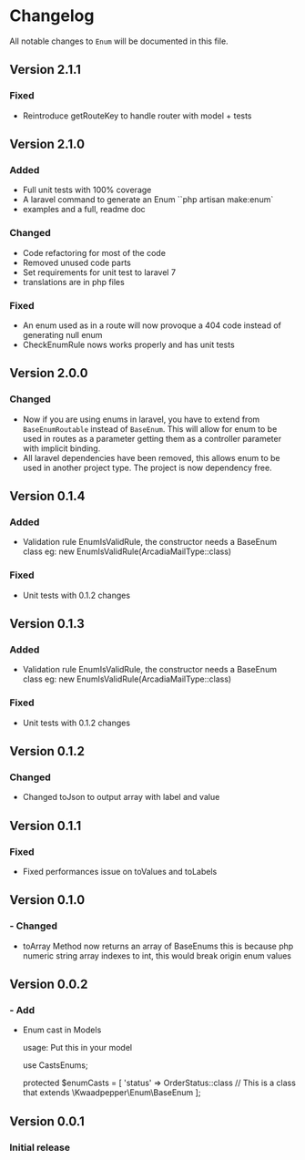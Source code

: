 # Changelog

All notable changes to `Enum` will be documented in this file.

## **Version 2.1.1**

### Fixed

- Reintroduce getRouteKey to handle router with model + tests

## **Version 2.1.0**

### Added

- Full unit tests with 100% coverage
- A laravel command to generate an Enum ``php artisan make:enum`
- examples and a full, readme doc

### Changed

- Code refactoring for most of the code
- Removed unused code parts
- Set requirements for unit test to laravel 7
- translations are in php files

### Fixed

- An enum used as in a route will now provoque a 404 code instead of generating null enum
- CheckEnumRule nows works properly and has unit tests

## **Version 2.0.0**

### Changed

- Now if you are using enums in laravel, you have to extend from `BaseEnumRoutable` instead of `BaseEnum`. This will allow for enum to be used in routes as a parameter getting them as a controller parameter with implicit binding.
- All laravel dependencies have been removed, this allows enum to be used in another project type. The project is now dependency free.

## **Version 0.1.4**

### Added

- Validation rule EnumIsValidRule, the constructor needs a BaseEnum class
  eg: new EnumIsValidRule(ArcadiaMailType::class)

### Fixed

- Unit tests with 0.1.2 changes

## **Version 0.1.3**

### Added

- Validation rule EnumIsValidRule, the constructor needs a BaseEnum class
  eg: new EnumIsValidRule(ArcadiaMailType::class)

### Fixed

- Unit tests with 0.1.2 changes

## **Version 0.1.2**

### Changed

- Changed toJson to output array with label and value

## **Version 0.1.1**

### Fixed

- Fixed performances issue on toValues and toLabels

## **Version 0.1.0**

### - Changed

- toArray Method now returns an array of BaseEnums
  this is because php numeric string array indexes to int, this would break
  origin enum values

## **Version 0.0.2**

### - Add

- Enum cast in Models

    usage:
    Put this in your model

    use CastsEnums;

    protected $enumCasts = [
        'status' => OrderStatus::class // This is a class that extends \Kwaadpepper\Enum\BaseEnum
    ];

## **Version 0.0.1**

### Initial release
